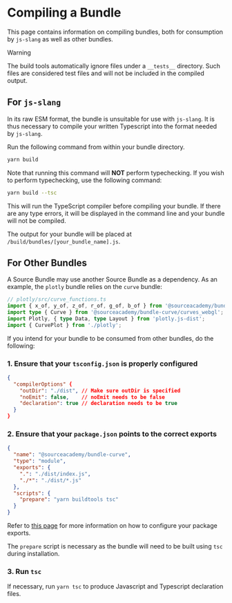 # Compiling a Bundle
This page contains information on compiling bundles, both for consumption by `js-slang` as well as other bundles.

> [!WARNING]
> The build tools automatically ignore files under a `__tests__` directory. Such files are considered
> test files and will not be included in the compiled output.

## For `js-slang`
In its raw ESM format, the bundle is unsuitable for use with `js-slang`. It is thus necessary to compile your written Typescript into the format needed by `js-slang`.

Run the following command from within your bundle directory.

```sh
yarn build
```

Note that running this command will **NOT** perform typechecking. If you wish to perform typechecking, use the following command:
```sh
yarn build --tsc
```

This will run the TypeScript compiler before compiling your bundle. If there are any type errors, it will be displayed in the command line
and your bundle will not be compiled.

The output for your bundle will be placed at `/build/bundles/[your_bundle_name].js`.

## For Other Bundles
A Source Bundle may use another Source Bundle as a dependency. As an example, the `plotly` bundle relies on the `curve` bundle:
```ts {2,3}
// plotly/src/curve_functions.ts
import { x_of, y_of, z_of, r_of, g_of, b_of } from '@sourceacademy/bundle-curve';
import type { Curve } from '@sourceacademy/bundle-curve/curves_webgl';
import Plotly, { type Data, type Layout } from 'plotly.js-dist';
import { CurvePlot } from './plotly';
```

If you intend for your bundle to be consumed from other bundles, do the following:

### 1. Ensure that your `tsconfig.json` is properly configured
```json
{
  "compilerOptions" {
    "outDir": "./dist", // Make sure outDir is specified
    "noEmit": false,    // noEmit needs to be false
    "declaration": true // declaration needs to be true
  }
}
```

### 2. Ensure that your `package.json` points to the correct exports
```json
{
  "name": "@sourceacademy/bundle-curve",
  "type": "module",
  "exports": {
    ".": "./dist/index.js",
    "./*": "./dist/*.js"
  },
  "scripts": {
    "prepare": "yarn buildtools tsc"
  }
}
```
Refer to [this page](https://nodejs.org/api/packages.html#package-entry-points) for more information on how to configure your package exports.

The `prepare` script is necessary as the bundle will need to be built using `tsc` during installation.

### 3. Run `tsc`
If necessary, run `yarn tsc` to produce Javascript and Typescript declaration files.
